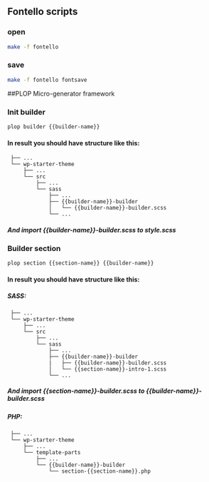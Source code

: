 ## Fontello scripts

### open

```sh
make -f fontello
```

### save

```sh
make -f fontello fontsave
```


##PLOP Micro-generator framework

### Init builder

```sh
plop builder {{builder-name}} 
```

#### In result you should have structure like this:

     ├── ...
     └── wp-starter-theme
         ├── ...
         └── src
             ├── ...
             └── sass
                 ├── ...
                 ├── {{builder-name}}-builder
                 │   └── {{builder-name}}-builder.scss
                 └── ...
     
##### And import {{builder-name}}-builder.scss to style.scss

### Builder section

```sh
plop section {{section-name}} {{builder-name}} 
```

#### In result you should have structure like this:

##### SASS:

     ├── ...
     └── wp-starter-theme
         ├── ...
         └── src
             ├── ...
             └── sass
                 ├── ...
                 ├── {{builder-name}}-builder
                 |   ├── {{builder-name}}-builder.scss
                 │   └── {{section-name}}-intro-1.scss
                 └── ...
     
##### And import {{section-name}}-builder.scss to {{builder-name}}-builder.scss

##### PHP:

     ├── ...
     └── wp-starter-theme
         ├── ...
         └── template-parts
             ├── ...
             └── {{builder-name}}-builder
                 └── section-{{section-name}}.php